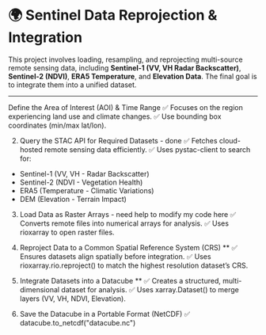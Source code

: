# 🌍 Sentinel Data Reprojection & Integration

 This project involves loading, resampling, and reprojecting multi-source remote sensing data, including **Sentinel-1 (VV, VH Radar Backscatter)**, **Sentinel-2 (NDVI)**, **ERA5 Temperature**, and **Elevation Data**.
 The final goal is to integrate them into a unified dataset.

---

 Define the Area of Interest (AOI) & Time Range
✅ Focuses on the region experiencing land use and climate changes.
✅ Use bounding box coordinates (min/max lat/lon).


2. Query the STAC API for Required Datasets - done
✅ Fetches cloud-hosted remote sensing data efficiently.
✅ Uses pystac-client to search for:
- Sentinel-1 (VV, VH - Radar Backscatter)
- Sentinel-2 (NDVI - Vegetation Health)
- ERA5 (Temperature - Climatic Variations)
- DEM (Elevation - Terrain Impact)

3. Load Data as Raster Arrays - need help to modify my code here
✅ Converts remote files into numerical arrays for analysis.
✅ Uses rioxarray to open raster files.


4. Reproject Data to a Common Spatial Reference System (CRS) ** 
✅ Ensures datasets align spatially before integration.
✅ Uses rioxarray.rio.reproject() to match the highest resolution dataset’s CRS.


5. Integrate Datasets into a Datacube ** 
✅ Creates a structured, multi-dimensional dataset for analysis.
✅ Uses xarray.Dataset() to merge layers (VV, VH, NDVI, Elevation).


6. Save the Datacube in a Portable Format (NetCDF)
✅ datacube.to_netcdf("datacube.nc")
